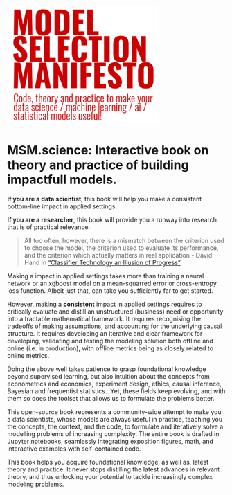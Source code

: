 <div align="left">
  <img src="https://raw.githubusercontent.com/msm-community/msm-book/readme/static/logo-with-tagline.png" width="350">
</div>

# MSM.science: Interactive book on theory and practice of building impactfull models. 

**If you are a data scientist**, this book will help you make a consistent bottom-line impact in applied settings. 

**If you are a researcher**, this book will provide you a runway into research that is of practical relevance.

> All too often, however, there is a mismatch between the criterion used to choose the model, the criterion used to evaluate its performance, and the criterion which actually matters in real application - David Hand in [“Classifier Technology an Illusion of Progress”](https://projecteuclid.org/journals/statistical-science/volume-21/issue-1/Classifier-Technology-and-the-Illusion-of-Progress/10.1214/088342306000000060.full)

Making a impact in applied settings takes more than training a neural network or an xgboost model on a mean-squarred error or cross-entropy loss function. Albeit just that, can take you sufficiently far to get started.

However, making a **consistent** impact in applied settings requires to critically evaluate and distill an unstructured (business) need or opportunity into a tractable mathematical framework. It requires recognising the tradeoffs of making assumptions, and accounting for the underlying causal structure. It requires developing an iterative and clear framework for developing, validating and testing the modeling solution both offline and online (i.e. in production), with offline metrics being as closely related to online metrics. 

Doing the above well takes patience to grasp foundational knowledge beyond supervised learning, but also intuition about the concepts from econometrics and economics, experiment design, ethics, causal inference, Bayesian and frequentist statistics.. Yet, these fields keep evolving, and with them so does the toolset that allows us to formulate the problems better. 

This open-source book represents a community-wide attempt to make you a data scientists, whose models are always useful in practice, teaching you the concepts, the context, and the code, to formulate and iteratively solve a modelling problems of increasing complexity. The entire book is drafted in Jupyter notebooks, seamlessly integrating exposition figures, math, and interactive examples with self-contained code. 

This book helps you acquire foundational knowledge, as well as, latest theory and practice. It never stops distilling the latest advances in relevant theory, and thus unlocking your potential to tackle increasingly complex modeling problems. 

